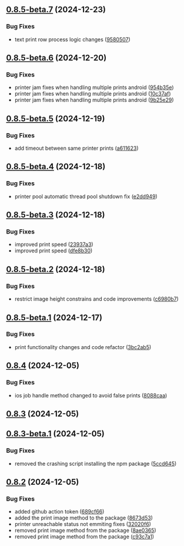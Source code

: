 ## [0.8.5-beta.7](https://github.com/eatme-global/react-native-pos-thermal-printer/compare/v0.8.5-beta.6...v0.8.5-beta.7) (2024-12-23)


### Bug Fixes

* text print row process logic changes ([9580507](https://github.com/eatme-global/react-native-pos-thermal-printer/commit/9580507d66f1aa9f7ad5d8c1bb50358521c53656))

## [0.8.5-beta.6](https://github.com/eatme-global/react-native-pos-thermal-printer/compare/v0.8.5-beta.5...v0.8.5-beta.6) (2024-12-20)


### Bug Fixes

* printer jam fixes when handling multiple prints android ([954b35e](https://github.com/eatme-global/react-native-pos-thermal-printer/commit/954b35ef38018624014dfed4076d55395c918b4b))
* printer jam fixes when handling multiple prints android ([10c37af](https://github.com/eatme-global/react-native-pos-thermal-printer/commit/10c37af78e397a636f2457f69c0bb5c200f729bc))
* printer jam fixes when handling multiple prints android ([9b25e29](https://github.com/eatme-global/react-native-pos-thermal-printer/commit/9b25e29b68290c8af56fa4c069681b53b4269045))

## [0.8.5-beta.5](https://github.com/eatme-global/react-native-pos-thermal-printer/compare/v0.8.5-beta.4...v0.8.5-beta.5) (2024-12-19)


### Bug Fixes

* add timeout between same printer prints ([a611623](https://github.com/eatme-global/react-native-pos-thermal-printer/commit/a61162318ab59894b1a356fdf26e21921a91bdf0))

## [0.8.5-beta.4](https://github.com/eatme-global/react-native-pos-thermal-printer/compare/v0.8.5-beta.3...v0.8.5-beta.4) (2024-12-18)


### Bug Fixes

* printer pool automatic thread pool shutdown fix ([e2dd949](https://github.com/eatme-global/react-native-pos-thermal-printer/commit/e2dd94918e6fc23067159823dc18fcc2a2f6d013))

## [0.8.5-beta.3](https://github.com/eatme-global/react-native-pos-thermal-printer/compare/v0.8.5-beta.2...v0.8.5-beta.3) (2024-12-18)


### Bug Fixes

* improved print speed ([23937a3](https://github.com/eatme-global/react-native-pos-thermal-printer/commit/23937a35a42c8417ec0249772014bc0e7aadcd51))
* improved print speed ([dfe8b30](https://github.com/eatme-global/react-native-pos-thermal-printer/commit/dfe8b304bc7db01c51e5a3c9e162cd90662b249f))

## [0.8.5-beta.2](https://github.com/eatme-global/react-native-pos-thermal-printer/compare/v0.8.5-beta.1...v0.8.5-beta.2) (2024-12-18)


### Bug Fixes

* restrict image height constrains and code improvements ([c6980b7](https://github.com/eatme-global/react-native-pos-thermal-printer/commit/c6980b780f89131becdd4c846713833a8b2c1ee2))

## [0.8.5-beta.1](https://github.com/eatme-global/react-native-pos-thermal-printer/compare/v0.8.4...v0.8.5-beta.1) (2024-12-17)


### Bug Fixes

* print functionality changes and code refactor ([3bc2ab5](https://github.com/eatme-global/react-native-pos-thermal-printer/commit/3bc2ab5c3e624ff5c94b6db748ea0be06bd53f2a))

## [0.8.4](https://github.com/eatme-global/react-native-pos-thermal-printer/compare/v0.8.3...v0.8.4) (2024-12-05)

### Bug Fixes

- ios job handle method changed to avoid false prints ([8088caa](https://github.com/eatme-global/react-native-pos-thermal-printer/commit/8088caaad9a8b470fd88a5cb69433607113d1bb6))

## [0.8.3](https://github.com/eatme-global/react-native-pos-thermal-printer/compare/v0.8.2...v0.8.3) (2024-12-05)

## [0.8.3-beta.1](https://github.com/eatme-global/react-native-pos-thermal-printer/compare/v0.8.2...v0.8.3-beta.1) (2024-12-05)

### Bug Fixes

- removed the crashing script installing the npm package ([5ccd645](https://github.com/eatme-global/react-native-pos-thermal-printer/commit/5ccd645644995b8e7c40713427f9d875fc776ebc))

## [0.8.2](https://github.com/eatme-global/react-native-pos-thermal-printer/compare/v0.8.1...v0.8.2) (2024-12-05)

### Bug Fixes

- added github action token ([689cf66](https://github.com/eatme-global/react-native-pos-thermal-printer/commit/689cf665f37de513a80aa0b19e75dd3e339296a7))
- added the print image method to the package ([8673d53](https://github.com/eatme-global/react-native-pos-thermal-printer/commit/8673d53a81a6a5977adf9868da55c4de08d9b7be))
- printer unreachable status not emmiting fixes ([32020f6](https://github.com/eatme-global/react-native-pos-thermal-printer/commit/32020f62ee2b825a996cd007e5b54d9853b56bd6))
- removed print image method from the package ([8ae0365](https://github.com/eatme-global/react-native-pos-thermal-printer/commit/8ae03655208a3037a213961d3381d0b76860cef2))
- removed print image method from the package ([c93c7a1](https://github.com/eatme-global/react-native-pos-thermal-printer/commit/c93c7a17af6f0c58eb0a87e802bdc3734d09ca14))

